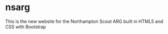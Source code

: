 # nsarg
This is the new website for the Northampton Scout ARG built in HTML5 and CSS with Bootstrap
